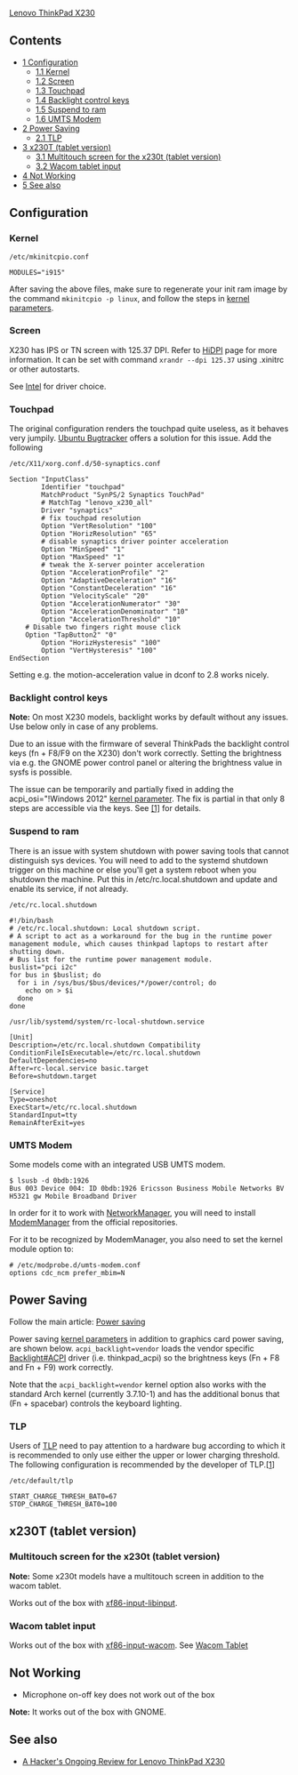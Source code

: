 [Lenovo ThinkPad X230](http://www.lenovo.com/hk/en/productcatalog/pdf/X230-datasheet.pdf)

## Contents

*   [1 Configuration](#Configuration)
    *   [1.1 Kernel](#Kernel)
    *   [1.2 Screen](#Screen)
    *   [1.3 Touchpad](#Touchpad)
    *   [1.4 Backlight control keys](#Backlight_control_keys)
    *   [1.5 Suspend to ram](#Suspend_to_ram)
    *   [1.6 UMTS Modem](#UMTS_Modem)
*   [2 Power Saving](#Power_Saving)
    *   [2.1 TLP](#TLP)
*   [3 x230T (tablet version)](#x230T_.28tablet_version.29)
    *   [3.1 Multitouch screen for the x230t (tablet version)](#Multitouch_screen_for_the_x230t_.28tablet_version.29)
    *   [3.2 Wacom tablet input](#Wacom_tablet_input)
*   [4 Not Working](#Not_Working)
*   [5 See also](#See_also)

## Configuration

### Kernel

 `/etc/mkinitcpio.conf` 
```
MODULES="i915"

```

After saving the above files, make sure to regenerate your init ram image by the command `mkinitcpio -p linux`, and follow the steps in [kernel parameters](/index.php/Kernel_parameters "Kernel parameters").

### Screen

X230 has IPS or TN screen with 125.37 DPI. Refer to [HiDPI](/index.php/HiDPI "HiDPI") page for more information. It can be set with command `xrandr --dpi 125.37` using .xinitrc or other autostarts.

See [Intel](/index.php/Intel "Intel") for driver choice.

### Touchpad

The original configuration renders the touchpad quite useless, as it behaves very jumpily. [Ubuntu Bugtracker](https://bugs.launchpad.net/ubuntu/+source/xserver-xorg-input-synaptics/+bug/1042069/comments/5) offers a solution for this issue. Add the following

 `/etc/X11/xorg.conf.d/50-synaptics.conf` 
```
Section "InputClass"
        Identifier "touchpad"
        MatchProduct "SynPS/2 Synaptics TouchPad"
        # MatchTag "lenovo_x230_all"
        Driver "synaptics"
        # fix touchpad resolution
        Option "VertResolution" "100"
        Option "HorizResolution" "65"
        # disable synaptics driver pointer acceleration
        Option "MinSpeed" "1"
        Option "MaxSpeed" "1"
        # tweak the X-server pointer acceleration
        Option "AccelerationProfile" "2"
        Option "AdaptiveDeceleration" "16"
        Option "ConstantDeceleration" "16"
        Option "VelocityScale" "20"
        Option "AccelerationNumerator" "30"
        Option "AccelerationDenominator" "10"
        Option "AccelerationThreshold" "10"
	# Disable two fingers right mouse click
	Option "TapButton2" "0"
        Option "HorizHysteresis" "100"
        Option "VertHysteresis" "100"
EndSection

```

Setting e.g. the motion-acceleration value in dconf to 2.8 works nicely.

### Backlight control keys

**Note:** On most X230 models, backlight works by default without any issues. Use below only in case of any problems.

Due to an issue with the firmware of several ThinkPads the backlight control keys (fn + F8/F9 on the X230) don't work correctly. Setting the brightness via e.g. the GNOME power control panel or altering the brightness value in sysfs is possible.

The issue can be temporarily and partially fixed in adding the acpi_osi="!Windows 2012" [kernel parameter](/index.php/Kernel_parameter "Kernel parameter"). The fix is partial in that only 8 steps are accessible via the keys. See [[1]](https://bugzilla.kernel.org/show_bug.cgi?id=51231) for details.

### Suspend to ram

There is an issue with system shutdown with power saving tools that cannot distinguish sys devices. You will need to add to the systemd shutdown trigger on this machine or else you'll get a system reboot when you shutdown the machine. Put this in /etc/rc.local.shutdown and update and enable its service, if not already.

 `/etc/rc.local.shutdown` 
```
#!/bin/bash
# /etc/rc.local.shutdown: Local shutdown script.
# A script to act as a workaround for the bug in the runtime power management module, which causes thinkpad laptops to restart after shutting down. 
# Bus list for the runtime power management module.
buslist="pci i2c"
for bus in $buslist; do                                                             
  for i in /sys/bus/$bus/devices/*/power/control; do                              
    echo on > $i
  done
done

```
 `/usr/lib/systemd/system/rc-local-shutdown.service` 
```
[Unit]
Description=/etc/rc.local.shutdown Compatibility
ConditionFileIsExecutable=/etc/rc.local.shutdown
DefaultDependencies=no
After=rc-local.service basic.target
Before=shutdown.target

[Service]
Type=oneshot
ExecStart=/etc/rc.local.shutdown
StandardInput=tty
RemainAfterExit=yes

```

### UMTS Modem

Some models come with an integrated USB UMTS modem.

```
$ lsusb -d 0bdb:1926 
Bus 003 Device 004: ID 0bdb:1926 Ericsson Business Mobile Networks BV H5321 gw Mobile Broadband Driver

```

In order for it to work with [NetworkManager](/index.php/NetworkManager "NetworkManager"), you will need to install [ModemManager](https://www.archlinux.org/packages/?name=modemmanager) from the official repositories.

For it to be recognized by ModemManager, you also need to set the kernel module option to:

```
# /etc/modprobe.d/umts-modem.conf
options cdc_ncm prefer_mbim=N

```

## Power Saving

Follow the main article: [Power saving](/index.php/Power_saving "Power saving")

Power saving [kernel parameters](/index.php/Kernel_parameters "Kernel parameters") in addition to graphics card power saving, are shown below. `acpi_backlight=vendor` loads the vendor specific [Backlight#ACPI](/index.php/Backlight#ACPI "Backlight") driver (i.e. thinkpad_acpi) so the brightness keys (Fn + F8 and Fn + F9) work correctly.

Note that the `acpi_backlight=vendor` kernel option also works with the standard Arch kernel (currently 3.7.10-1) and has the additional bonus that (Fn + spacebar) controls the keyboard lighting.

### TLP

Users of [TLP](/index.php/TLP "TLP") need to pay attention to a hardware bug according to which it is recommended to only use either the upper or lower charging threshold. The following configuration is recommended by the developer of TLP.[[1](http://thinkpad-forum.de/threads/184510-elementary-OS-Thinkpad-X230-einrichten?p=1865345&viewfull=1#post1865345)]

 `/etc/default/tlp` 
```
START_CHARGE_THRESH_BAT0=67
STOP_CHARGE_THRESH_BAT0=100

```

## x230T (tablet version)

### Multitouch screen for the x230t (tablet version)

**Note:** Some x230t models have a multitouch screen in addition to the wacom tablet.

Works out of the box with [xf86-input-libinput](https://www.archlinux.org/packages/?name=xf86-input-libinput).

### Wacom tablet input

Works out of the box with [xf86-input-wacom](https://www.archlinux.org/packages/?name=xf86-input-wacom). See [Wacom Tablet](/index.php/Wacom_Tablet "Wacom Tablet")

## Not Working

*   Microphone on-off key does not work out of the box

**Note:** It works out of the box with GNOME.

## See also

*   [A Hacker's Ongoing Review for Lenovo ThinkPad X230](https://gist.github.com/bassu/8478346)